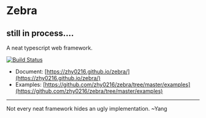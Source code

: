 # Zebra
## still in process....

A neat typescript web framework.

[![Build Status](https://travis-ci.org/zhy0216/zebra.svg?branch=master)](https://travis-ci.org/zhy0216/zebra)

* Document: [https://zhy0216.github.io/zebra/](https://zhy0216.github.io/zebra/)
* Examples: [https://github.com/zhy0216/zebra/tree/master/examples](https://github.com/zhy0216/zebra/tree/master/examples) 

---------

Not every neat framework hides an ugly implementation.
~Yang 